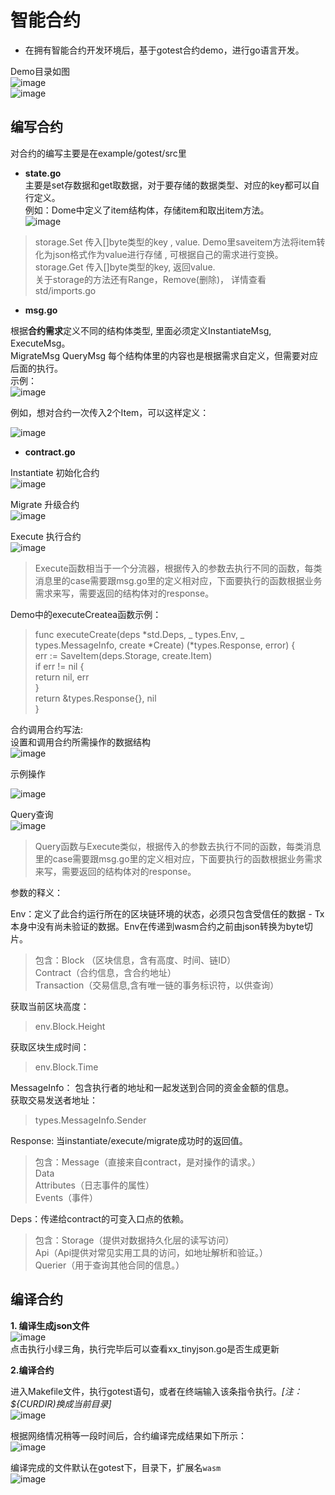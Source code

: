 # 智能合约

- 在拥有智能合约开发环境后，基于gotest合约demo，进行go语言开发。


Demo目录如图  
![image](https://user-images.githubusercontent.com/105793954/176583082-f9319548-e0d9-47ca-b78b-dc33eedc4837.png)  
![image](https://user-images.githubusercontent.com/105793954/176583624-56f30f84-01a3-4cb4-b40b-3b88e37dc363.png)

## 编写合约
对合约的编写主要是在example/gotest/src里
- **state.go**  
主要是set存数据和get取数据，对于要存储的数据类型、对应的key都可以自行定义。  
例如：Dome中定义了item结构体，存储item和取出item方法。  
 ![image](https://user-images.githubusercontent.com/105793954/176583836-adfdd583-3ad8-48b9-9e5d-1f3d05d06e85.png)
 > storage.Set 传入[]byte类型的key , value.   Demo里saveitem方法将item转化为json格式作为value进行存储 , 可根据自己的需求进行变换。  
 > storage.Get 传入[]byte类型的key, 返回value.  
 > 关于storage的方法还有Range，Remove(删除)， 详情查看std/imports.go
- **msg.go**

根据**合约需求**定义不同的结构体类型, 里面必须定义InstantiateMsg, ExecuteMsg。  
MigrateMsg QueryMsg 每个结构体里的内容也是根据需求自定义，但需要对应后面的执行。  
示例：  
![image](https://user-images.githubusercontent.com/105793954/176584047-39a2a813-e384-49d0-8e12-61f20e28b6ed.png)

例如，想对合约一次传入2个Item，可以这样定义：

![image](https://user-images.githubusercontent.com/105793954/176584251-8090ba9d-eac3-4130-be0f-3fbccf82faf9.png)
- **contract.go**  

Instantiate 初始化合约  
![image](https://user-images.githubusercontent.com/105793954/176584343-0d202d08-fcdc-4355-af8e-70e0c8b0eb27.png)

Migrate 升级合约    
![image](https://user-images.githubusercontent.com/105793954/176584556-02269d17-e160-4fdb-ad90-be65c504d7d8.png)

Execute 执行合约  
![image](https://user-images.githubusercontent.com/105793954/176584649-d20fe90c-12e6-445b-9930-b09774dc0d90.png)

> Execute函数相当于一个分流器，根据传入的参数去执行不同的函数，每类消息里的case需要跟msg.go里的定义相对应，下面要执行的函数根据业务需求来写，需要返回的结构体对的response。

Demo中的executeCreatea函数示例：  

> func executeCreate(deps *std.Deps, _ types.Env, _ types.MessageInfo, create *Create) (*types.Response, error) {  
> err := SaveItem(deps.Storage, create.Item)  
> 	if err != nil {  
> 		return nil, err  
> 	}  
>         	return &types.Response{}, nil  
> }
> 
合约调用合约写法:    
设置和调用合约所需操作的数据结构  
![image](https://user-images.githubusercontent.com/105793954/176587067-32f8a9dd-4772-429a-810f-9de00186abb8.png)

示例操作

![image](https://user-images.githubusercontent.com/105793954/176587093-9885546d-a096-426d-96bd-0941743b8410.png)

Query查询  
![image](https://user-images.githubusercontent.com/105793954/176585117-f1aad7f6-43db-4a7f-b121-ad2b25e27691.png)


> Query函数与Execute类似，根据传入的参数去执行不同的函数，每类消息里的case需要跟msg.go里的定义相对应，下面要执行的函数根据业务需求来写，需要返回的结构体对的response。

参数的释义：

Env：定义了此合约运行所在的区块链环境的状态，必须只包含受信任的数据 - Tx 本身中没有尚未验证的数据。Env在传递到wasm合约之前由json转换为byte切片。
>  包含：Block （区块信息，含有高度、时间、链ID）  
> Contract（合约信息，含合约地址）  
> Transaction（交易信息,含有唯一链的事务标识符，以供查询）

获取当前区块高度：
>  env.Block.Height    

获取区块生成时间：
> env.Block.Time

MessageInfo： 包含执行者的地址和一起发送到合同的资金金额的信息。  
获取交易发送者地址：
> types.MessageInfo.Sender

Response: 当instantiate/execute/migrate成功时的返回值。
> 包含：Message（直接来自contract，是对操作的请求。）  
> Data  
> Attributes（日志事件的属性）  
> Events（事件）  

Deps：传递给contract的可变入口点的依赖。  
> 包含：Storage（提供对数据持久化层的读写访问）  
>      Api（Api提供对常见实用工具的访问，如地址解析和验证。）  
>      Querier（用于查询其他合同的信息。） 




## 编译合约
**1. 编译生成json文件**  
![image](https://user-images.githubusercontent.com/105793954/176584808-811c9101-c98f-496d-9a9d-990820c31dc3.png)  
点击执行小绿三角，执行完毕后可以查看xx_tinyjson.go是否生成更新

**2.编译合约**  

进入Makefile文件，执行gotest语句，或者在终端输入该条指令执行。*[注：${CURDIR)换成当前目录]*  
![image](https://user-images.githubusercontent.com/105793954/176585204-3d405233-2eee-440b-9dad-568b02880879.png)

根据网络情况稍等一段时间后，合约编译完成结果如下所示：  
![image](https://user-images.githubusercontent.com/105793954/176585312-25f68c5c-c51a-45f8-a215-f3e922a3a5c4.png)


编译完成的文件默认在gotest下，目录下，扩展名`wasm`  
![image](https://user-images.githubusercontent.com/105793954/176585464-6d75ff54-5a5d-4bea-a20a-89bbc43c0f33.png)


